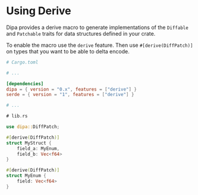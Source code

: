 # Using Derive

Dipa provides a derive macro to generate implementations of the `Diffable` and `Patchable` traits for
data structures defined in your crate.

To enable the macro use the `derive` feature. Then use `#[derive(DiffPatch)]` on types that you want to
be able to delta encode.

```toml
# Cargo.toml

# ...

[dependencies]
dipa = { version = "0.x", features = ["derive"] }
serde = { version = "1", features = ["derive"] }

# ...
```

```rust
# lib.rs

use dipa::DiffPatch;

#[derive(DiffPatch)]
struct MyStruct {
    field_a: MyEnum,
    field_b: Vec<f64>
}

#[derive(DiffPatch)]
struct MyEnum {
    field: Vec<f64>
}
```
